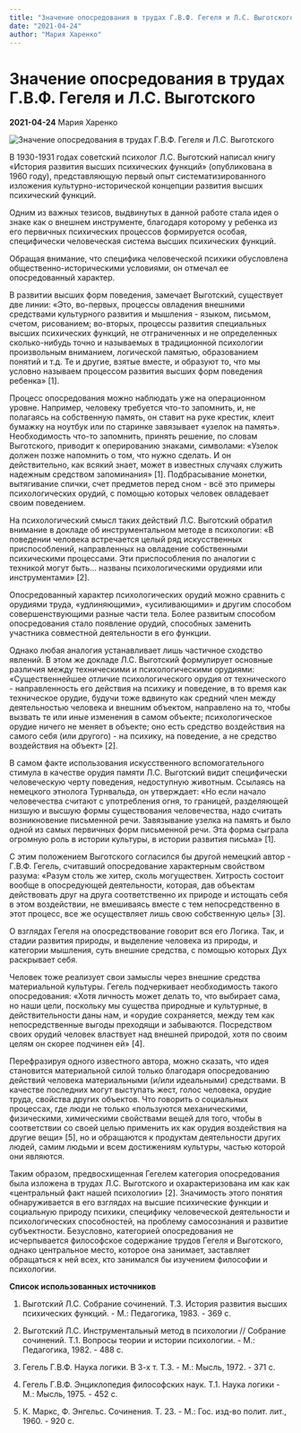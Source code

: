 ```yaml
---
title: "Значение опосредования в трудах Г.В.Ф. Гегеля и Л.С. Выготского"
date: "2021-04-24"
author: "Мария Харенко"
---
```


# Значение опосредования в трудах Г.В.Ф. Гегеля и Л.С. Выготского

**2021-04-24** Мария Харенко

![Значение опосредования в трудах Г.В.Ф. Гегеля и Л.С. Выготского](https://i.ibb.co/QQ3mV0s/L0-P2dylpb-8.jpg)

В 1930-1931 годах советский психолог Л.С. Выготский написал книгу «История развития высших психических функций» (опубликована в 1960 году), представляющую первый опыт систематизированного изложения культурно-исторической концепции развития высших психический функций.

Одним из важных тезисов, выдвинутых в данной работе стала идея о знаке как о внешнем инструменте, благодаря которому у ребенка из его первичных психических процессов формируется особая, специфически человеческая система высших психических функций.

Обращая внимание, что специфика человеческой психики обусловлена общественно-историческими условиями, он отмечал ее опосредованный характер.

В развитии высших форм поведения, замечает Выготский, существует две линии: «Это, во-первых, процессы овладения внешними средствами культурного развития и мышления - языком, письмом, счетом, рисованием; во-вторых, процессы развития специальных высших психических функций, не отграниченных и не определенных сколько-нибудь точно и называемых в традиционной психологии произвольным вниманием, логической памятью, образованием понятий и т.д. Те и другие, взятые вместе, и образуют то, что мы условно называем процессом развития высших форм поведения ребенка» [1].

Процесс опосредования можно наблюдать уже на операционном уровне. Например, человеку требуется что-то запомнить, и, не полагаясь на собственную память, он ставит на руке крестик, клеит бумажку на ноутбук или по старинке завязывает «узелок на память». Необходимость что-то запомнить, принять решение, по словам Выготского, приводит к оперированию знаками, символами: «Узелок должен позже напомнить о том, что нужно сделать. И он действительно, как всякий знает, может в известных случаях служить надежным средством запоминания» [1]. Подбрасывание монетки, вытягивание спички, счет предметов перед сном - всё это примеры психологических орудий, с помощью которых человек овладевает своим поведением.

На психологический смысл таких действий Л.С. Выготский обратил внимание в докладе об инструментальном методе в психологии: «В поведении человека встречается целый ряд искусственных приспособлений, направленных на овладение собственными психическими процессами. Эти приспособления по аналогии с техникой могут быть... названы психологическими орудиями или инструментами» [2].

Опосредованный характер психологических орудий можно сравнить с орудиями труда, «удлиняющими», «усиливающими» и другим способом совершенствующими разные части тела. Более развитым способом опосредования стало появление орудий, способных заменить участника совместной деятельности в его функции.

Однако любая аналогия устанавливает лишь частичное сходство явлений. В этом же докладе Л.С. Выготский формулирует основные различия между техническими и психологическими орудиями: «Существеннейшее отличие психологического орудия от технического - направленность его действия на психику и поведение, в то время как техническое орудие, будучи тоже вдвинуто как средний член между деятельностью человека и внешним объектом, направлено на то, чтобы вызвать те или иные изменения в самом объекте; психологическое орудие ничего не меняет в объекте; оно есть средство воздействия на самого себя (или другого) - на психику, на поведение, а не средство воздействия на объект» [2].

В самом факте использования искусственного вспомогательного стимула в качестве орудия памяти Л.С. Выготский видит специфически человеческую черту поведения, недоступную животным. Ссылаясь на немецкого этнолога Турнвальда, он утверждает: «Но если начало человечества считают с употребления огня, то границей, разделяющей низшую и высшую формы существования человечества, надо считать возникновение письменной речи. Завязывание узелка на память и было одной из самых первичных форм письменной речи. Эта форма сыграла огромную роль в истории культуры, в истории развития письма» [1].

С этим положением Выготского согласился бы другой немецкий автор - Г.В.Ф. Гегель, считавший опосредование характерным свойством разума: «Разум столь же хитер, сколь могуществен. Хитрость состоит вообще в опосредующей деятельности, которая, дав объектам действовать друг на друга соответственно их природе и истощать себя в этом воздействии, не вмешиваясь вместе с тем непосредственно в этот процесс, все же осуществляет лишь свою собственную цель» [3].

О взглядах Гегеля на опосредствование говорит вся его Логика. Так, и стадии развития природы, и выделение человека из природы, и категории мышления, суть внешние средства, с помощью которых Дух раскрывает себя.

Человек тоже реализует свои замыслы через внешние средства материальной культуры. Гегель подчеркивает необходимость такого опосредования: «Хотя личность может делать то, что выбирает сама, но наши цели, поскольку мы существа природные и культурные, в действительности даны нам, и «орудие сохраняется, между тем как непосредственные выгоды преходящи и забываются. Посредством своих орудий человек властвует над внешней природой, хотя по своим целям он скорее подчинен ей» [4].

Перефразируя одного известного автора, можно сказать, что идея становится материальной силой только благодаря опосредованию действий человека материальными (и/или идеальными) средствами. В качестве последних могут выступать жест, голос человека, орудие труда, свойства других объектов. Что говорить о социальных процессах, где люди не только «пользуются механическими, физическими, химическими свойствами вещей для того, чтобы в соответствии со своей целью применить их как орудия воздействия на другие вещи» [5], но и обращаются к продуктам деятельности других людей, самим людьми и всем достижениям культуры, частью которой они являются.

Таким образом, предвосхищенная Гегелем категория опосредования была изложена в трудах Л.С. Выготского и охарактеризована им как как «центральный факт нашей психологии» [2]. Значимость этого понятия обнаруживается в его взглядах на высшие психические функции и социальную природу психики, специфику человеческой деятельности и психологических способностей, на проблему самосознания и развитие субъектности. Безусловно, категорией опосредования не исчерпывается философское содержание трудов Гегеля и Выготского, однако центральное место, которое она занимает, заставляет обращаться к ней всех, кто занимался бы изучением философии и психологии.

**Список использованных источников**

1. Выготский Л.С. Собрание сочинений. Т.3. История развития высших психических функций. - М.: Педагогика, 1983. - 369 с.

1. Выготский Л.С. Инструментальный метод в психологии // Собрание сочинений. Т.1. Вопросы теории и истории психологии. - М.: Педагогика, 1982. - 488 с.

1. Гегель Г.В.Ф. Наука логики. В 3-х т. Т.3. - М.: Мысль, 1972. - 371 с.

1. Гегель Г.В.Ф. Энциклопедия философских наук. Т.1. Наука логики - М.: Мысль, 1975. - 452 с.

1. К. Маркс, Ф. Энгельс. Сочинения. Т. 23. - М.: Гос. изд-во полит. лит., 1960. - 920 с.